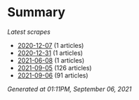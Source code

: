 # Summary
*Latest scrapes*
* [2020-12-07](https://github.com/nuuuwan/news_lk/blob/data/news_lk.2020-12-07.json) (1 articles)
* [2020-12-31](https://github.com/nuuuwan/news_lk/blob/data/news_lk.2020-12-31.json) (1 articles)
* [2021-06-08](https://github.com/nuuuwan/news_lk/blob/data/news_lk.2021-06-08.json) (1 articles)
* [2021-09-05](https://github.com/nuuuwan/news_lk/blob/data/news_lk.2021-09-05.json) (126 articles)
* [2021-09-06](https://github.com/nuuuwan/news_lk/blob/data/news_lk.2021-09-06.json) (91 articles)

*Generated at 01:11PM, September 06, 2021*